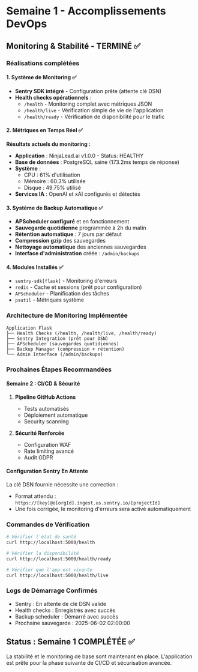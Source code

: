 # Semaine 1 - Accomplissements DevOps
## Monitoring & Stabilité - TERMINÉ ✅

### Réalisations complétées

#### 1. Système de Monitoring ✅
- **Sentry SDK intégré** - Configuration prête (attente clé DSN)
- **Health checks opérationnels** :
  - `/health` - Monitoring complet avec métriques JSON
  - `/health/live` - Vérification simple de vie de l'application
  - `/health/ready` - Vérification de disponibilité pour le trafic

#### 2. Métriques en Temps Réel ✅
**Résultats actuels du monitoring :**
- **Application** : NinjaLead.ai v1.0.0 - Status: HEALTHY
- **Base de données** : PostgreSQL saine (173.2ms temps de réponse)
- **Système** : 
  - CPU : 61% d'utilisation
  - Mémoire : 60.3% utilisée
  - Disque : 49.75% utilisé
- **Services IA** : OpenAI et xAI configurés et détectés

#### 3. Système de Backup Automatique ✅
- **APScheduler configuré** et en fonctionnement
- **Sauvegarde quotidienne** programmée à 2h du matin
- **Rétention automatique** : 7 jours par défaut
- **Compression gzip** des sauvegardes
- **Nettoyage automatique** des anciennes sauvegardes
- **Interface d'administration** créée : `/admin/backups`

#### 4. Modules Installés ✅
- `sentry-sdk[flask]` - Monitoring d'erreurs
- `redis` - Cache et sessions (prêt pour configuration)
- `APScheduler` - Planification des tâches
- `psutil` - Métriques système

### Architecture de Monitoring Implémentée

```
Application Flask
├── Health Checks (/health, /health/live, /health/ready)
├── Sentry Integration (prêt pour DSN)
├── APScheduler (sauvegardes quotidiennes)
├── Backup Manager (compression + rétention)
└── Admin Interface (/admin/backups)
```

### Prochaines Étapes Recommandées

#### Semaine 2 : CI/CD & Sécurité
1. **Pipeline GitHub Actions**
   - Tests automatisés
   - Déploiement automatique
   - Security scanning

2. **Sécurité Renforcée**
   - Configuration WAF
   - Rate limiting avancé
   - Audit GDPR

#### Configuration Sentry En Attente
La clé DSN fournie nécessite une correction :
- Format attendu : `https://[key]@o[orgId].ingest.us.sentry.io/[projectId]`
- Une fois corrigée, le monitoring d'erreurs sera activé automatiquement

### Commandes de Vérification

```bash
# Vérifier l'état de santé
curl http://localhost:5000/health

# Vérifier la disponibilité
curl http://localhost:5000/health/ready

# Vérifier que l'app est vivante
curl http://localhost:5000/health/live
```

### Logs de Démarrage Confirmés
- Sentry : En attente de clé DSN valide
- Health checks : Enregistrés avec succès
- Backup scheduler : Démarré avec succès
- Prochaine sauvegarde : 2025-06-02 02:00:00

## Status : Semaine 1 COMPLÉTÉE ✅

La stabilité et le monitoring de base sont maintenant en place. L'application est prête pour la phase suivante de CI/CD et sécurisation avancée.